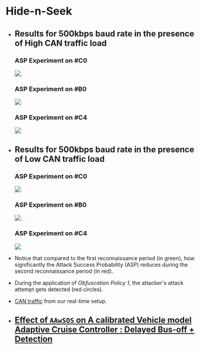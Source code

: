# Hide-n-Seek
- ## Results for 500kbps baud rate in the presence of High CAN traffic load
  ### ASP Experiment on #C0
    ![](500Kbps/high_bus_load/HighC0_Hbr.png)
  ### ASP Experiment on #B0
    ![](500Kbps/high_bus_load/HighB0_Hbr.png)
  ### ASP Experiment on #C4
    ![](500Kbps/high_bus_load/HighC4_Hbr.png)


- ## Results for 500kbps baud rate in the presence of Low CAN traffic load
  ### ASP Experiment on #C0
    ![](500Kbps/low_bus_load/LowC0_Hbr.png)
  ### ASP Experiment on #B0
    ![](500Kbps/low_bus_load/LowB0_Hbr.png)
  ### ASP Experiment on #C4
    ![](500Kbps/low_bus_load/LowC4_Hbr.png)

- Notice that compared to the first reconnaissance period (in green), how significantly the Attack Success Probability (ASP) reduces during the second reconnaissance period (in red).
- During the application of _Obfuscation Policy 1_, the attacker's attack attempt gets detected (red circles).

- [CAN traffic](https://github.com/Ipsitakoley/Hide-n-Seek-RTAS/tree/main/CANlog) from our real-time setup.

- ## [Effect of ```AAwSOS``` on A calibrated Vehicle model Adaptive Cruise Controller : Delayed Bus-off + Detection](https://github.com/Ipsitakoley/Hide-n-Seek-RTAS/assets/6061264/01ce8536-5bec-4287-a48c-ebe783a3a1a2)

    [](https://github.com/Ipsitakoley/Hide-n-Seek-RTAS/assets/6061264/01ce8536-5bec-4287-a48c-ebe783a3a1a2)


  


  
